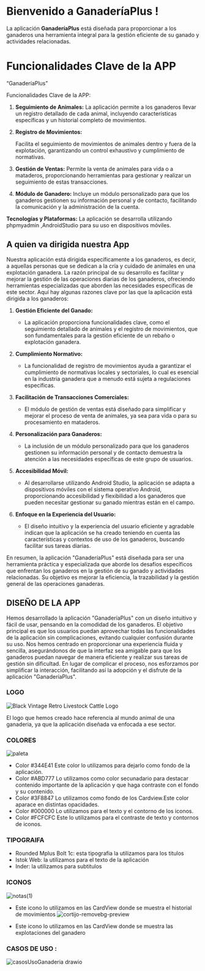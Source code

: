 # Bienvenido a GanaderíaPlus !

La aplicación **GanaderíaPlus** está diseñada para proporcionar a los ganaderos una herramienta integral para la gestión eficiente de su ganado y actividades relacionadas.

# Funcionalidades Clave de la APP

“GanaderíaPlus” 

 

Funcionalidades Clave de la APP:

1. **Seguimiento de Animales:**
La aplicación permite a los ganaderos llevar un registro  detallado de cada animal, incluyendo características específicas y un historial completo de movimientos.

2. **Registro de Movimientos:**

	 Facilita el seguimiento de movimientos de animales dentro y fuera de la explotación, garantizando un control exhaustivo y cumplimiento de normativas.

3. **Gestión de Ventas:**
	 Permite la venta de animales para vida o a mataderos, proporcionando herramientas para gestionar y realizar un seguimiento de estas transacciones.

4. **Módulo de Ganadero:**
Incluye un módulo personalizado para que los ganaderos gestionen su información personal y de contacto, facilitando la comunicación y la administración de la cuenta.

**Tecnologías y Plataformas:** La aplicación se desarrolla utilizando phpmyadmin ,AndroidStudio para su uso en dispositivos móviles.


## A quien va dirigida nuestra App
Nuestra aplicación está dirigida específicamente a los ganaderos, es decir, a aquellas personas que se dedican a la cría y cuidado de animales en una explotación ganadera. La razón principal de su desarrollo es facilitar y mejorar la gestión de las operaciones diarias de los ganaderos, ofreciendo herramientas especializadas que aborden las necesidades específicas de este sector. Aquí hay algunas razones clave por las que la aplicación está dirigida a los ganaderos:

1.  **Gestión Eficiente del Ganado:**
    
    -   La aplicación proporciona funcionalidades clave, como el seguimiento detallado de animales y el registro de movimientos, que son fundamentales para la gestión eficiente de un rebaño o explotación ganadera.
2.  **Cumplimiento Normativo:**
    
    -   La funcionalidad de registro de movimientos ayuda a garantizar el cumplimiento de normativas locales y sectoriales, lo cual es esencial en la industria ganadera que a menudo está sujeta a regulaciones específicas.
3.  **Facilitación de Transacciones Comerciales:**
    
    -   El módulo de gestión de ventas está diseñado para simplificar y mejorar el proceso de venta de animales, ya sea para vida o para su procesamiento en mataderos.
4.  **Personalización para Ganaderos:**
    
    -   La inclusión de un módulo personalizado para que los ganaderos gestionen su información personal y de contacto demuestra la atención a las necesidades específicas de este grupo de usuarios.
5.  **Accesibilidad Móvil:**
    
    -   Al desarrollarse utilizando Android Studio, la aplicación se adapta a dispositivos móviles con el sistema operativo Android, proporcionando accesibilidad y flexibilidad a los ganaderos que pueden necesitar gestionar su ganado mientras están en el campo.
6.  **Enfoque en la Experiencia del Usuario:**
    
    -   El diseño intuitivo y la experiencia del usuario eficiente y agradable indican que la aplicación se ha creado teniendo en cuenta las características y contextos de uso de los ganaderos, buscando facilitar sus tareas diarias.

En resumen, la aplicación "GanaderíaPlus" está diseñada para ser una herramienta práctica y especializada que aborde los desafíos específicos que enfrentan los ganaderos en la gestión de su ganado y actividades relacionadas. Su objetivo es mejorar la eficiencia, la trazabilidad y la gestión general de las operaciones ganaderas.

## DISEÑO DE LA APP

Hemos desarrollado la aplicación "GanaderíaPlus" con un diseño intuitivo y fácil de usar, pensando en la comodidad de los ganaderos. El objetivo principal es que los usuarios puedan aprovechar todas las funcionalidades de la aplicación sin complicaciones, evitando cualquier confusión durante su uso. Nos hemos centrado en proporcionar una experiencia fluida y sencilla, asegurándonos de que la interfaz sea amigable para que los ganaderos puedan navegar de manera eficiente y realizar sus tareas de gestión sin dificultad. En lugar de complicar el proceso, nos esforzamos por simplificar la interacción, facilitando así la adopción y el disfrute de la aplicación "GanaderíaPlus".

### LOGO

![Black Vintage Retro Livestock Cattle Logo](https://github.com/Ach2290/Ganaderia-/assets/132547490/6a167c85-88bf-4c53-9e3a-b41c704c7fbb)

El logo que hemos creado hace referencia al mundo animal de una ganaderia, ya que la aplicación diseñada va enfocada a ese sector.


### COLORES

![paleta](https://github.com/Ach2290/Ganaderia-/assets/132547490/c529d9d0-cd89-48dd-ac4a-4372f5269643)

- Color #344E41 Este color lo utilizamos para dejarlo como fondo de la aplicación.
- Color #ABD777 Lo utilizamos como color secunadario para destacar contenido importante de la aplicación y que haga contraste con el fondo y su contenido.
- Color #3F8847 Lo utilizamos como fondo de los Cardview.Este color aparace en distintas opacidades. 
- Color #000000 Lo utilizamos para el texto y el contorno de los iconos.
- Color #FCFCFC Este lo utilizamos para el contraste de texto y contornos de iconos.

### TIPOGRAIFA

- Rounded Mplus Bolt 1c: esta tipografia la utilizamos para los titulos
- Istok Web: la utilizamos para el texto de la aplicación 
- Inder: la utilizamos para subtitulos

### ICONOS

![notas(1)](https://github.com/Ach2290/Ganaderia-/assets/132547490/d60a0b6a-91e3-46a7-ac3f-f6bcddbb60b8)

- Este icono lo utilizamos en las CardView donde se muestra el historial de movimientos
![cortijo-removebg-preview](https://github.com/Ach2290/Ganaderia-/assets/132547490/6b346c5d-1999-4564-ae2d-d5188cfe7650)

- Este icono lo utilizamos en las CardView donde se muestra las explotaciones del ganadero

### CASOS DE USO :

![casosUsoGanaderia drawio](https://github.com/Ach2290/Ganaderia-/assets/132547490/0d464f7f-aa90-40ac-8fee-5d9a0e9ab2cd)

